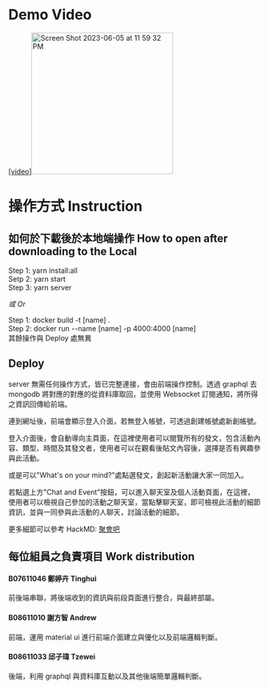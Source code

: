 # Demo Video
[[video]<img width="283" alt="Screen Shot 2023-06-05 at 11 59 32 PM" src="https://github.com/tinghui8576/Meetbar/assets/55122196/6a4c81c1-6f61-48a5-8924-1f8e07397cd2">](https://www.youtube.com/watch?v=PMlr5LC3iqo&ab_channel=tzuwei)

# 操作方式 Instruction

## 如何於下載後於本地端操作 How to open after downloading to the Local

Step 1: yarn install:all  
Setp 2: yarn start  
Step 3: yarn server

_或 Or_

Step 1: docker build -t [name] .  
Step 2: docker run --name [name] -p 4000:4000 [name]  
其餘操作與 Deploy 處無異 

## Deploy

server 無需任何操作方式，皆已完整連接，會由前端操作控制。透過 graphql 去 mongodb 將對應的對應的從資料庫取回，並使用 Websocket 訂閱通知，將所得之資訊回傳給前端。

連到網址後，前端會顯示登入介面，若無登入帳號，可透過創建帳號處新創帳號。

登入介面後，會自動導向主頁面，在這裡使用者可以閱覽所有的發文，包含活動內容、類型、時間及其發文者，使用者可以在觀看後貼文內容後，選擇是否有興趣參與此活動。

或是可以"What's on your mind?"處點選發文，創起新活動讓大家一同加入。

若點選上方"Chat and Event"按鈕，可以進入聊天室及個人活動頁面，在這裡，使用者可以檢視自己參加的活動之聊天室，當點擊聊天室，即可檢視此活動的細節資訊，並與一同參與此活動的人聊天，討論活動的細節。

更多細節可以參考 HackMD: [聚會吧](https://hackmd.io/@DVCmcNLyR3yTBuTONeC_Tw/Group6/edit)

## 每位組員之負責項目 Work distribution

#### **B07611046 鄭婷卉 Tinghui**

前後端串聯，將後端收到的資訊與前段頁面進行整合，與最終部屬。

#### **B08611010 謝方智 Andrew**

前端，運用 material ui 進行前端介面建立與優化以及前端邏輯判斷。

#### **B08611033 邱子瑋 Tzewei**

後端，利用 graphql 與資料庫互動以及其他後端簡單邏輯判斷。
